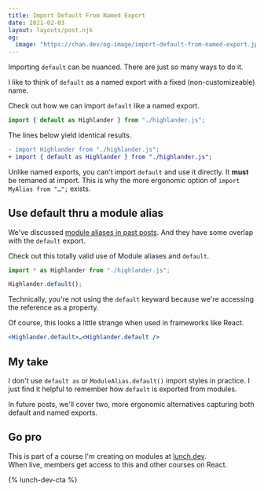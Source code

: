```yaml
---
title: Import Default From Named Export
date: 2021-02-03
layout: layouts/post.njk
og:
  image: "https://chan.dev/og-image/import-default-from-named-export.jpg"
---
```


Importing `default` can be nuanced. There are just so many ways to do it.

I like to think of `default` as a named export with a fixed (non-customizeable) name.

Check out how we can import `default` like a named export.

```js
import { default as Highlander } from "./highlander.js";
```

The lines below yield identical results.

```diff
- import Highlander from "./highlander.js";
+ import { default as Highlander } from "./highlander.js";
```

Unlike named exports, you can't import `default` and use it directly. It **must** be remaned at import. This is why the more ergonomic option of `import MyAlias from "…";` exists.

## Use default thru a module alias

We've discussed [module aliases in past posts](../import-all-named-exports-into-one-variable/). And they have some overlap with the `default` export.

Check out this totally valid use of Module aliases and `default`.

```js
import * as Highlander from "./highlander.js";

Highlander.default();
```

Technically, you're not using the `default` keyward because we're accessing the reference as a property.

Of course, this looks a little strange when used in frameworks like React.

```jsx
<Highlander.default>…<Highlander.default />
```

## My take

I don't use `default as` or `ModuleAlias.default()` import styles in practice. I just find it helpful to remember how `default` is exported from modules.

In future posts, we'll cover two, more ergonomic alternatives capturing both default and named exports.

## Go pro

This is part of a course I'm creating on modules at [lunch.dev](https://www.lunch.dev).  
When live, members get access to this and other courses on React.

{% lunch-dev-cta %}
